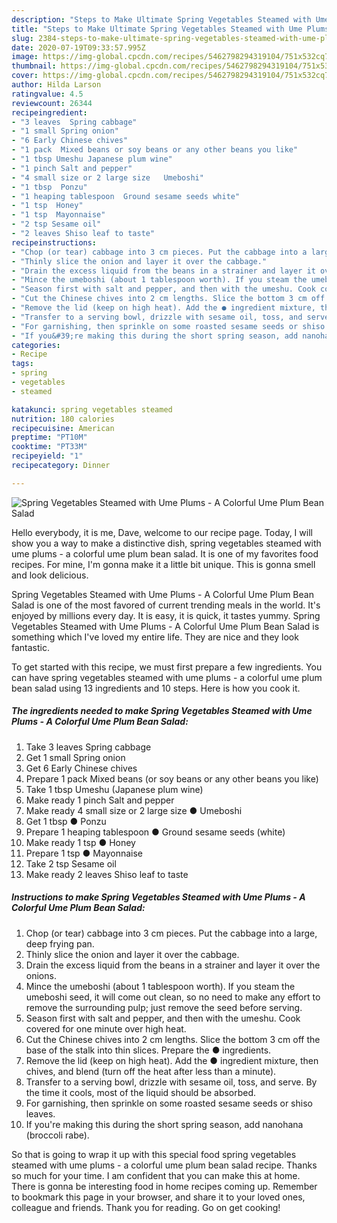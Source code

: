 ```yaml
---
description: "Steps to Make Ultimate Spring Vegetables Steamed with Ume Plums - A Colorful Ume Plum Bean Salad"
title: "Steps to Make Ultimate Spring Vegetables Steamed with Ume Plums - A Colorful Ume Plum Bean Salad"
slug: 2384-steps-to-make-ultimate-spring-vegetables-steamed-with-ume-plums-a-colorful-ume-plum-bean-salad
date: 2020-07-19T09:33:57.995Z
image: https://img-global.cpcdn.com/recipes/5462798294319104/751x532cq70/spring-vegetables-steamed-with-ume-plums-a-colorful-ume-plum-bean-salad-recipe-main-photo.jpg
thumbnail: https://img-global.cpcdn.com/recipes/5462798294319104/751x532cq70/spring-vegetables-steamed-with-ume-plums-a-colorful-ume-plum-bean-salad-recipe-main-photo.jpg
cover: https://img-global.cpcdn.com/recipes/5462798294319104/751x532cq70/spring-vegetables-steamed-with-ume-plums-a-colorful-ume-plum-bean-salad-recipe-main-photo.jpg
author: Hilda Larson
ratingvalue: 4.5
reviewcount: 26344
recipeingredient:
- "3 leaves  Spring cabbage"
- "1 small Spring onion"
- "6 Early Chinese chives"
- "1 pack  Mixed beans or soy beans or any other beans you like"
- "1 tbsp Umeshu Japanese plum wine"
- "1 pinch Salt and pepper"
- "4 small size or 2 large size   Umeboshi"
- "1 tbsp  Ponzu"
- "1 heaping tablespoon  Ground sesame seeds white"
- "1 tsp  Honey"
- "1 tsp  Mayonnaise"
- "2 tsp Sesame oil"
- "2 leaves Shiso leaf to taste"
recipeinstructions:
- "Chop (or tear) cabbage into 3 cm pieces. Put the cabbage into a large, deep frying pan."
- "Thinly slice the onion and layer it over the cabbage."
- "Drain the excess liquid from the beans in a strainer and layer it over the onions."
- "Mince the umeboshi (about 1 tablespoon worth). If you steam the umeboshi seed, it will come out clean, so no need to make any effort to remove the surrounding pulp; just remove the seed before serving."
- "Season first with salt and pepper, and then with the umeshu. Cook covered for one minute over high heat."
- "Cut the Chinese chives into 2 cm lengths. Slice the bottom 3 cm off the base of the stalk into thin slices. Prepare the ● ingredients."
- "Remove the lid (keep on high heat). Add the ● ingredient mixture, then chives, and blend (turn off the heat after less than a minute)."
- "Transfer to a serving bowl, drizzle with sesame oil, toss, and serve. By the time it cools, most of the liquid should be absorbed."
- "For garnishing, then sprinkle on some roasted sesame seeds or shiso leaves."
- "If you&#39;re making this during the short spring season, add nanohana (broccoli rabe)."
categories:
- Recipe
tags:
- spring
- vegetables
- steamed

katakunci: spring vegetables steamed 
nutrition: 180 calories
recipecuisine: American
preptime: "PT10M"
cooktime: "PT33M"
recipeyield: "1"
recipecategory: Dinner

---
```



![Spring Vegetables Steamed with Ume Plums - A Colorful Ume Plum Bean Salad](https://img-global.cpcdn.com/recipes/5462798294319104/751x532cq70/spring-vegetables-steamed-with-ume-plums-a-colorful-ume-plum-bean-salad-recipe-main-photo.jpg)

Hello everybody, it is me, Dave, welcome to our recipe page. Today, I will show you a way to make a distinctive dish, spring vegetables steamed with ume plums - a colorful ume plum bean salad. It is one of my favorites food recipes. For mine, I'm gonna make it a little bit unique. This is gonna smell and look delicious.



Spring Vegetables Steamed with Ume Plums - A Colorful Ume Plum Bean Salad is one of the most favored of current trending meals in the world. It's enjoyed by millions every day. It is easy, it is quick, it tastes yummy. Spring Vegetables Steamed with Ume Plums - A Colorful Ume Plum Bean Salad is something which I've loved my entire life. They are nice and they look fantastic.


To get started with this recipe, we must first prepare a few ingredients. You can have spring vegetables steamed with ume plums - a colorful ume plum bean salad using 13 ingredients and 10 steps. Here is how you cook it.

<!--inarticleads1-->

##### The ingredients needed to make Spring Vegetables Steamed with Ume Plums - A Colorful Ume Plum Bean Salad:

1. Take 3 leaves  Spring cabbage
1. Get 1 small Spring onion
1. Get 6 Early Chinese chives
1. Prepare 1 pack  Mixed beans (or soy beans or any other beans you like)
1. Take 1 tbsp Umeshu (Japanese plum wine)
1. Make ready 1 pinch Salt and pepper
1. Make ready 4 small size or 2 large size  ● Umeboshi
1. Get 1 tbsp ● Ponzu
1. Prepare 1 heaping tablespoon ● Ground sesame seeds (white)
1. Make ready 1 tsp ● Honey
1. Prepare 1 tsp ● Mayonnaise
1. Take 2 tsp Sesame oil
1. Make ready 2 leaves Shiso leaf to taste




<!--inarticleads2-->

##### Instructions to make Spring Vegetables Steamed with Ume Plums - A Colorful Ume Plum Bean Salad:

1. Chop (or tear) cabbage into 3 cm pieces. Put the cabbage into a large, deep frying pan.
1. Thinly slice the onion and layer it over the cabbage.
1. Drain the excess liquid from the beans in a strainer and layer it over the onions.
1. Mince the umeboshi (about 1 tablespoon worth). If you steam the umeboshi seed, it will come out clean, so no need to make any effort to remove the surrounding pulp; just remove the seed before serving.
1. Season first with salt and pepper, and then with the umeshu. Cook covered for one minute over high heat.
1. Cut the Chinese chives into 2 cm lengths. Slice the bottom 3 cm off the base of the stalk into thin slices. Prepare the ● ingredients.
1. Remove the lid (keep on high heat). Add the ● ingredient mixture, then chives, and blend (turn off the heat after less than a minute).
1. Transfer to a serving bowl, drizzle with sesame oil, toss, and serve. By the time it cools, most of the liquid should be absorbed.
1. For garnishing, then sprinkle on some roasted sesame seeds or shiso leaves.
1. If you&#39;re making this during the short spring season, add nanohana (broccoli rabe).




So that is going to wrap it up with this special food spring vegetables steamed with ume plums - a colorful ume plum bean salad recipe. Thanks so much for your time. I am confident that you can make this at home. There is gonna be interesting food in home recipes coming up. Remember to bookmark this page in your browser, and share it to your loved ones, colleague and friends. Thank you for reading. Go on get cooking!
